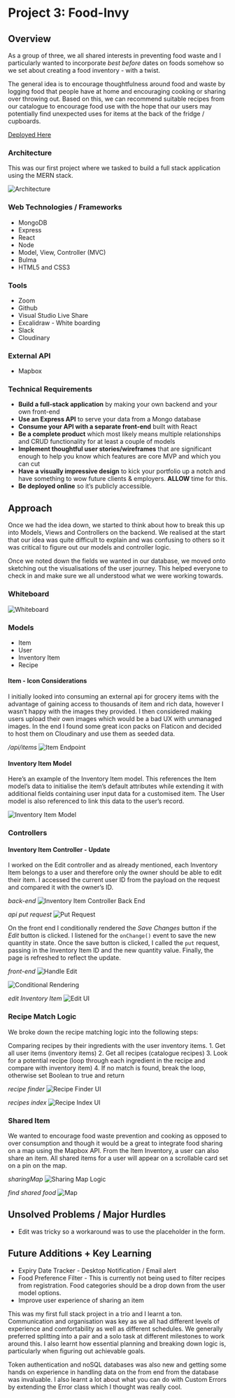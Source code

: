 # Project 3: Food-Invy

## Overview
As a group of three, we all shared interests in preventing food waste and I particularly wanted to incorporate *best before* dates on foods somehow so we set about creating a food inventory - with a twist.  

The general idea is to encourage thoughtfulness around food and waste by logging food that people have at home and encouraging cooking or sharing over throwing out. Based on this, we can recommend suitable recipes from our catalogue to encourage food use with the hope that our users may potentially find unexpected uses for items at the back of the fridge / cupboards.  

[Deployed Here](https://food-invy.netlify.app/)

### Architecture
This was our first project where we tasked to build a full stack application using  the MERN stack. 

![Architecture]()

### Web Technologies / Frameworks
* MongoDB
* Express
* React
* Node
* Model, View, Controller (MVC)
* Bulma
* HTML5 and CSS3

### Tools
* Zoom
* Github
* Visual Studio Live Share
* Excalidraw - White boarding 
* Slack
* Cloudinary

### External API
* Mapbox

### Technical Requirements
* **Build a full-stack application** by making your own backend and your own front-end
* **Use an Express API** to serve your data from a Mongo database
* **Consume your API with a separate front-end** built with React
* **Be a complete product** which most likely means multiple relationships and CRUD functionality for at least a couple of models
* **Implement thoughtful user stories/wireframes** that are significant enough to help you know which features are core MVP and which you can cut
* **Have a visually impressive design** to kick your portfolio up a notch and have something to wow future clients & employers. **ALLOW** time for this.
* **Be deployed online** so it’s publicly accessible.

## Approach
Once we had the idea down, we started to think about how to break this up into Models, Views and Controllers on the backend. We realised at the start that our idea was quite difficult to explain and was confusing to others so it was critical to figure out our models and controller logic. 

Once we noted down the fields we wanted in our database, we moved onto sketching out the visualisations of the user journey. This helped everyone to check in and make sure we all understood what we were working towards. 

### Whiteboard
![Whiteboard]()

### Models
* Item
* User
* Inventory Item
* Recipe

#### Item - Icon Considerations
I initially looked into consuming an external api for grocery items with the advantage of gaining access to thousands of item and rich data, however I wasn’t happy with the images they provided. I then considered making users upload their own images which would be a bad UX with unmanaged images. In the end I found some great icon packs on Flaticon and decided to host them on Cloudinary and use them as seeded data. 

*/api/items*
![Item Endpoint]()


#### Inventory Item Model
Here’s an example of the Inventory Item model. This references the Item model’s data to initialise the item’s default attributes while extending it with additional fields containing user input data for a customised item. The User model is also referenced to link this data to the user’s record. 

![Inventory Item Model]()

### Controllers
 
#### Inventory Item Controller - Update
I worked on the Edit controller and as already mentioned, each Inventory Item belongs to a user and therefore only the owner should be able to edit their item. I accessed the current user ID from the payload on the request and compared it with the owner’s ID.

*back-end*
![Inventory Item Controller Back End]()

*api put request*
![Put Request]()

On the front end I conditionally rendered the *Save Changes* button if the *Edit* button is clicked.  I listened for the `onChange()` event to save the new quantity in state. Once the save button is clicked, I called the `put` request, passing in the Inventory Item ID and the new quantity value. Finally, the page is refreshed to reflect the update.

*front-end*
![Handle Edit]()

![Conditional Rendering]()

*edit Inventory Item*
![Edit UI]()


### Recipe Match Logic
We broke down the recipe matching logic into the following steps:

Comparing recipes by their ingredients with the user inventory items.
	1. Get all user items (inventory items)
	2. Get all recipes (catalogue recipes)
	3. Look for a potential recipe (loop through each ingredient in the recipe and compare with inventory item)
	4. If no match is found, break the loop, otherwise set Boolean to true and return

*recipe finder*
![Recipe Finder UI]()

*recipes index*
![Recipe Index UI]()

### Shared Item
We wanted to encourage food waste prevention and cooking as opposed to over consumption and though it would be a great to integrate food sharing on a map using the Mapbox API. From the Item Inventory, a user can also share an item. All shared items for a user will appear on a scrollable card set on a pin on the map.

*sharingMap*
![Sharing Map Logic]()

*find shared food*
![Map]()


## Unsolved Problems / Major Hurdles
* Edit was tricky so a workaround was to use the placeholder in the form. 

## Future Additions + Key Learning
* Expiry Date Tracker - Desktop Notification / Email alert
* Food Preference Filter - This is currently not being used to filter recipes from registration. Food categories should be a drop down from the user model options.
* Improve user experience of sharing an item

This was my first full stack project in a trio and I learnt a ton. Communication and organisation was key as we all had different levels of experience and comfortability as well as different schedules. We generally preferred splitting into a pair and a solo task at different milestones to work around this. I also learnt how essential planning and breaking down logic is, particularly when figuring out achievable goals.

Token authentication and noSQL databases was also new and getting some hands on experience in handling data on the from end from the database was invaluable. I also learnt a lot about what you can do with Custom Errors by extending the Error class which I thought was really cool.  

